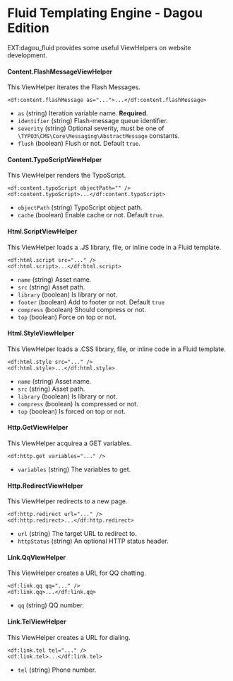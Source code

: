 # Fluid Templating Engine - Dagou Edition
EXT:dagou_fluid provides some useful ViewHelpers on website development.

#### Content.FlashMessageViewHelper
This ViewHelper iterates the Flash Messages.

    <df:content.flashMessage as="...">...</df:content.flashMessage>

- `as` (string) Iteration variable name. **Required**.
- `identifier` (string) Flash-message queue identifier.
- `severity` (string) Optional severity, must be one of `\TYPO3\CMS\Core\Messaging\AbstractMessage` constants.
- `flush` (boolean) Flush or not. Default `true`.

#### Content.TypoScriptViewHelper
This ViewHelper renders the TypoScript.

    <df:content.typoScript objectPath="" />
    <df:content.typoScript>...</df:content.typoScript>

- `objectPath` (string) TypoScript object path.
- `cache` (boolean) Enable cache or not. Default `true`.

#### Html.ScriptViewHelper
This ViewHelper loads a .JS library, file, or inline code in a Fluid template.

	<df:html.script src="..." />
	<df:html.script>...</df:html.script>

- `name` (string) Asset name.
- `src` (string) Asset path.
- `library` (boolean) Is library or not.
- `footer` (boolean) Add to footer or not. Default `true`
- `compress` (boolean) Should compress or not.
- `top` (boolean) Force on top or not.

#### Html.StyleViewHelper
This ViewHelper loads a .CSS library, file, or inline code in a Fluid template.

	<df:html.style src="..." />
	<df:html.style>...</df:html.style>

- `name` (string) Asset name.
- `src` (string) Asset path.
- `library` (boolean) Is library or not.
- `compress` (boolean) Is compressed or not.
- `top` (boolean) Is forced on top or not.

#### Http.GetViewHelper
This ViewHelper acquirea a GET variables.

	<df:http.get variables="..." />

- `variables` (string) The variables to get.

#### Http.RedirectViewHelper
This ViewHelper redirects to a new page.

	<df:http.redirect url="..." />
	<df:http.redirect>...</df:http.redirect>

- `url` (string) The target URL to redirect to.
- `httpStatus` (string) An optional HTTP status header.

#### Link.QqViewHelper
This ViewHelper creates a URL for QQ chatting.

	<df:link.qq qq="..." />
	<df:link.qq>...</df:link.qq>

- `qq` (string) QQ number.

#### Link.TelViewHelper
This ViewHelper creates a URL for dialing.

	<df:link.tel tel="..." />
	<df:link.tel>...</df:link.tel>

- `tel` (string) Phone number.